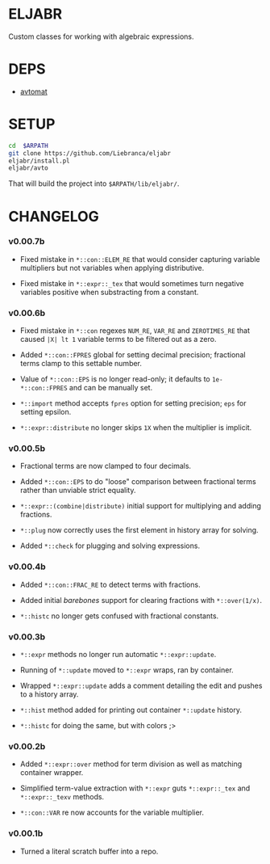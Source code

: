 # ELJABR

Custom classes for working with algebraic expressions.

# DEPS

- [avtomat](https://github.com/Liebranca/avtomat)

# SETUP

```bash
cd  $ARPATH
git clone https://github.com/Liebranca/eljabr
eljabr/install.pl
eljabr/avto
```

That will build the project into `$ARPATH/lib/eljabr/`.

# CHANGELOG

### v0.00.7b

- Fixed mistake in `*::con::ELEM_RE` that would consider capturing variable multipliers but not variables when applying distributive.

- Fixed mistake in `*::expr::_tex` that would sometimes turn negative variables positive when substracting from a constant.

### v0.00.6b

- Fixed mistake in `*::con` regexes `NUM_RE`, `VAR_RE` and `ZEROTIMES_RE` that caused `|X| lt 1` variable terms to be filtered out as a zero.

- Added `*::con::FPRES` global for setting decimal precision; fractional terms clamp to this settable number.

- Value of `*::con::EPS` is no longer read-only; it defaults to `1e-*::con::FPRES` and can be manually set.

- `*::import` method accepts `fpres` option for setting precision; `eps` for setting epsilon.

- `*::expr::distribute` no longer skips `1X` when the multiplier is implicit.

### v0.00.5b

- Fractional terms are now clamped to four decimals.

- Added `*::con::EPS` to do "loose" comparison between fractional terms rather than unviable strict equality.

- `*::expr::(combine|distribute)` initial support for multiplying and adding fractions.

- `*::plug` now correctly uses the first element in history array for solving.

- Added `*::check` for plugging and solving expressions.

### v0.00.4b

- Added `*::con::FRAC_RE` to detect terms with fractions.

- Added initial *barebones* support for clearing fractions with `*::over(1/x)`.

- `*::histc` no longer gets confused with fractional constants.

### v0.00.3b

- `*::expr` methods no longer run automatic `*::expr::update`.

- Running of `*::update` moved to `*::expr` wraps, ran by container.

- Wrapped `*::expr::update` adds a comment detailing the edit and pushes to a history array.

- `*::hist` method added for printing out container `*::update` history.

- `*::histc` for doing the same, but with colors ;>

### v0.00.2b

- Added `*::expr::over` method for term division as well as matching container wrapper.

- Simplified term-value extraction with `*::expr` guts `*::expr::_tex` and `*::expr::_texv` methods.

- `*::con::VAR` re now accounts for the variable multiplier.

### v0.00.1b

- Turned a literal scratch buffer into a repo.
